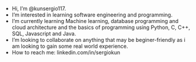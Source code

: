 -  Hi, I’m @kunsergio117.
-  I’m interested in learning software engineering and programming.
-  I’m currently learning Machine learning, database programming and cloud architecture and the basics of programming using Python, C,  C++, SQL, Javascript and Java.
-  I’m looking to collaborate on anything that may be beginer-friendly as i am looking to gain some real world experience.
-  How to reach me:
          linkedin.com/in/sergiokun

